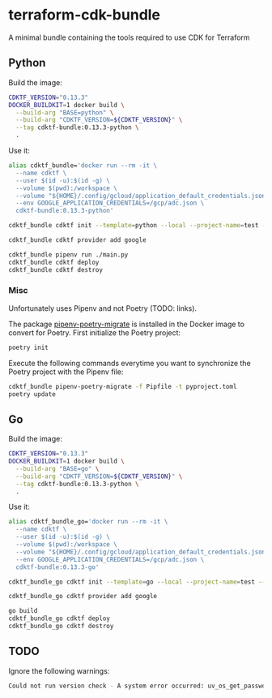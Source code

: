 # terraform-cdk-bundle

A minimal bundle containing the tools required to use CDK for Terraform

## Python

Build the image:

```bash
CDKTF_VERSION="0.13.3"
DOCKER_BUILDKIT=1 docker build \
  --build-arg "BASE=python" \
  --build-arg "CDKTF_VERSION=${CDKTF_VERSION}" \
  --tag cdktf-bundle:0.13.3-python \
  .
```

Use it:

```bash
alias cdktf_bundle='docker run --rm -it \
  --name cdktf \
  --user $(id -u):$(id -g) \
  --volume $(pwd):/workspace \
  --volume "${HOME}/.config/gcloud/application_default_credentials.json":/gcp/adc.json:ro \
  --env GOOGLE_APPLICATION_CREDENTIALS=/gcp/adc.json \
  cdktf-bundle:0.13.3-python'

cdktf_bundle cdktf init --template=python --local --project-name=test --project-description=test --no-enable-crash-reporting

cdktf_bundle cdktf provider add google

cdktf_bundle pipenv run ./main.py
cdktf_bundle cdktf deploy
cdktf_bundle cdktf destroy
```

### Misc

Unfortunately uses Pipenv and not Poetry (TODO: links).

The package [pipenv-poetry-migrate](https://github.com/yhino/pipenv-poetry-migrate) is installed in the Docker image to
convert for Poetry.
First initialize the Poetry project:

```bash
poetry init
```

Execute the following commands everytime you want to synchronize the Poetry project with the Pipenv file:

```bash
cdktf_bundle pipenv-poetry-migrate -f Pipfile -t pyproject.toml
poetry update
```

## Go

Build the image:

```bash
CDKTF_VERSION="0.13.3"
DOCKER_BUILDKIT=1 docker build \
  --build-arg "BASE=go" \
  --build-arg "CDKTF_VERSION=${CDKTF_VERSION}" \
  --tag cdktf-bundle:0.13.3-python \
  .
```

Use it:

```bash
alias cdktf_bundle_go='docker run --rm -it \
  --name cdktf \
  --user $(id -u):$(id -g) \
  --volume $(pwd):/workspace \
  --volume "${HOME}/.config/gcloud/application_default_credentials.json":/gcp/adc.json:ro \
  --env GOOGLE_APPLICATION_CREDENTIALS=/gcp/adc.json \
  cdktf-bundle:0.13.3-go'

cdktf_bundle_go cdktf init --template=go --local --project-name=test --project-description=test --no-enable-crash-reporting

cdktf_bundle_go cdktf provider add google

go build
cdktf_bundle_go cdktf deploy
cdktf_bundle_go cdktf destroy
```

## TODO

Ignore the following warnings:

```bash
Could not run version check - A system error occurred: uv_os_get_passwd returned ENOENT (no such file or directory)
```
